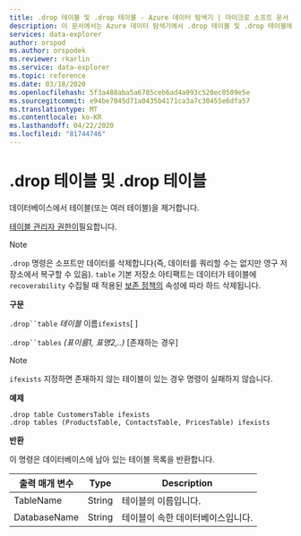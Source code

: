 ```yaml
---
title: .drop 테이블 및 .drop 테이블 - Azure 데이터 탐색기 | 마이크로 소프트 문서
description: 이 문서에서는 Azure 데이터 탐색기에서 .drop 테이블 및 .drop 테이블에 대해 설명합니다.
services: data-explorer
author: orspod
ms.author: orspodek
ms.reviewer: rkarlin
ms.service: data-explorer
ms.topic: reference
ms.date: 03/18/2020
ms.openlocfilehash: 5f3a488aba5a6785ceb6ad4a093c520ec0509e5e
ms.sourcegitcommit: e94be7045d71a0435b4171ca3a7c30455e6dfa57
ms.translationtype: MT
ms.contentlocale: ko-KR
ms.lasthandoff: 04/22/2020
ms.locfileid: "81744746"
---
```

# <a name="drop-table-and-drop-tables"></a>.drop 테이블 및 .drop 테이블

데이터베이스에서 테이블(또는 여러 테이블)을 제거합니다.

[테이블 관리자 권한이](../management/access-control/role-based-authorization.md)필요합니다.

> [!NOTE]
> `.drop` 명령은 소프트만 데이터를 삭제합니다(즉, 데이터를 쿼리할 수는 없지만 영구 저장소에서 복구할 수 있음). `table` 기본 저장소 아티팩트는 데이터가 테이블에 `recoverability` 수집될 때 적용된 [보존 정책의](../management/retentionpolicy.md) 속성에 따라 하드 삭제됩니다.

**구문**

`.drop``table` *테이블* 이름`ifexists`[ ]

`.drop``tables` *(표이름1,* *표명2,..)* [존재하는 경우]

> [!NOTE]
> `ifexists` 지정하면 존재하지 않는 테이블이 있는 경우 명령이 실패하지 않습니다.

**예제**

```kusto
.drop table CustomersTable ifexists
.drop tables (ProductsTable, ContactsTable, PricesTable) ifexists
```

**반환**

이 명령은 데이터베이스에 남아 있는 테이블 목록을 반환합니다. 

| 출력 매개 변수 | Type   | Description                             |
|------------------|--------|-----------------------------------------|
| TableName        | String | 테이블의 이름입니다.                  |
| DatabaseName     | String | 테이블이 속한 데이터베이스입니다. |
